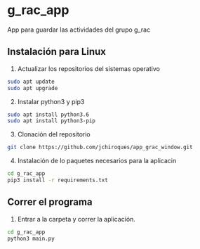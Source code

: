 # g_rac_app
App para guardar las actividades del grupo g_rac

## Instalación para Linux

1. Actualizar los repositorios del sistemas operativo
```bash
sudo apt update
sudo apt upgrade
```

2. Instalar python3 y pip3
```bash
sudo apt install python3.6
sudo apt install python3-pip
```

3. Clonación del repositorio
```bash
git clone https://github.com/jchiroques/app_grac_window.git
```

4. Instalación de lo paquetes necesarios para la aplicacin
```bash
cd g_rac_app
pip3 install -r requirements.txt
```
## Correr el programa
1. Entrar a la carpeta y correr la aplicación.
```bash
cd g_rac_app
python3 main.py
```

